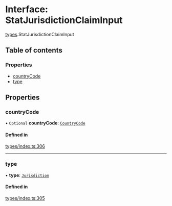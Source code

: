 # Interface: StatJurisdictionClaimInput

[types](../wiki/types).StatJurisdictionClaimInput

## Table of contents

### Properties

- [countryCode](../wiki/types.StatJurisdictionClaimInput#countrycode)
- [type](../wiki/types.StatJurisdictionClaimInput#type)

## Properties

### countryCode

• `Optional` **countryCode**: [`CountryCode`](../wiki/generated.types.CountryCode)

#### Defined in

[types/index.ts:306](https://github.com/PolymeshAssociation/polymesh-sdk/blob/31fdce23/src/types/index.ts#L306)

___

### type

• **type**: [`Jurisdiction`](../wiki/types.ClaimType#jurisdiction)

#### Defined in

[types/index.ts:305](https://github.com/PolymeshAssociation/polymesh-sdk/blob/31fdce23/src/types/index.ts#L305)
